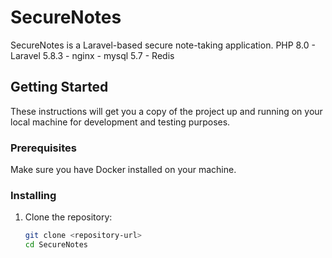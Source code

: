 # SecureNotes

SecureNotes is a Laravel-based secure note-taking application. PHP 8.0 - Laravel 5.8.3 - nginx - mysql 5.7 - Redis

## Getting Started

These instructions will get you a copy of the project up and running on your local machine for development and testing purposes.

### Prerequisites

Make sure you have Docker installed on your machine.

### Installing

1. Clone the repository:
   ```bash
   git clone <repository-url>
   cd SecureNotes
